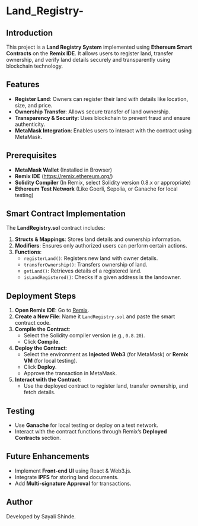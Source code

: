 # Land_Registry-

## Introduction
This project is a **Land Registry System** implemented using **Ethereum Smart Contracts** on the **Remix IDE**. It allows users to register land, transfer ownership, and verify land details securely and transparently using blockchain technology.

## Features
- **Register Land**: Owners can register their land with details like location, size, and price.
- **Ownership Transfer**: Allows secure transfer of land ownership.
- **Transparency & Security**: Uses blockchain to prevent fraud and ensure authenticity.
- **MetaMask Integration**: Enables users to interact with the contract using MetaMask.

## Prerequisites
- **MetaMask Wallet** (Installed in Browser)
- **Remix IDE** (https://remix.ethereum.org/)
- **Solidity Compiler** (In Remix, select Solidity version 0.8.x or appropriate)
- **Ethereum Test Network** (Like Goerli, Sepolia, or Ganache for local testing)

## Smart Contract Implementation
The **LandRegistry.sol** contract includes:
1. **Structs & Mappings**: Stores land details and ownership information.
2. **Modifiers**: Ensures only authorized users can perform certain actions.
3. **Functions**:
   - `registerLand()`: Registers new land with owner details.
   - `transferOwnership()`: Transfers ownership of land.
   - `getLand()`: Retrieves details of a registered land.
   - `isLandRegistered()`: Checks if a given address is the landowner.

## Deployment Steps
1. **Open Remix IDE**: Go to [Remix](https://remix.ethereum.org/).
2. **Create a New File**: Name it `LandRegistry.sol` and paste the smart contract code.
3. **Compile the Contract**:
   - Select the Solidity compiler version (e.g., `0.8.20`).
   - Click **Compile**.
4. **Deploy the Contract**:
   - Select the environment as **Injected Web3** (for MetaMask) or **Remix VM** (for local testing).
   - Click **Deploy**.
   - Approve the transaction in MetaMask.
5. **Interact with the Contract**:
   - Use the deployed contract to register land, transfer ownership, and fetch details.

## Testing
- Use **Ganache** for local testing or deploy on a test network.
- Interact with the contract functions through Remix’s **Deployed Contracts** section.

## Future Enhancements
- Implement **Front-end UI** using React & Web3.js.
- Integrate **IPFS** for storing land documents.
- Add **Multi-signature Approval** for transactions.

## Author
Developed by Sayali Shinde.
